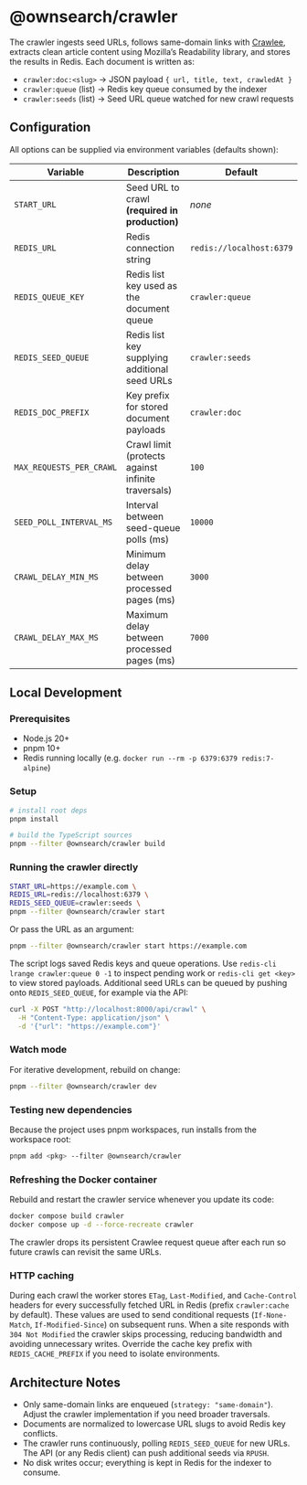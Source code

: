 # @ownsearch/crawler

The crawler ingests seed URLs, follows same-domain links with
[Crawlee](https://crawlee.dev/), extracts clean article content using Mozilla’s
Readability library, and stores the results in Redis. Each document is written as:

- `crawler:doc:<slug>` &rarr; JSON payload `{ url, title, text, crawledAt }`
- `crawler:queue` (list) &rarr; Redis key queue consumed by the indexer
- `crawler:seeds` (list) &rarr; Seed URL queue watched for new crawl requests

## Configuration

All options can be supplied via environment variables (defaults shown):

| Variable                  | Description                                              | Default                       |
| ------------------------- | -------------------------------------------------------- | ----------------------------- |
| `START_URL`               | Seed URL to crawl **(required in production)**           | _none_                        |
| `REDIS_URL`               | Redis connection string                                  | `redis://localhost:6379`      |
| `REDIS_QUEUE_KEY`         | Redis list key used as the document queue                | `crawler:queue`               |
| `REDIS_SEED_QUEUE`        | Redis list key supplying additional seed URLs            | `crawler:seeds`               |
| `REDIS_DOC_PREFIX`        | Key prefix for stored document payloads                  | `crawler:doc`                 |
| `MAX_REQUESTS_PER_CRAWL`  | Crawl limit (protects against infinite traversals)       | `100`                         |
| `SEED_POLL_INTERVAL_MS`   | Interval between seed-queue polls (ms)                   | `10000`                       |
| `CRAWL_DELAY_MIN_MS`      | Minimum delay between processed pages (ms)               | `3000`                        |
| `CRAWL_DELAY_MAX_MS`      | Maximum delay between processed pages (ms)               | `7000`                        |

## Local Development

### Prerequisites

- Node.js 20+
- pnpm 10+
- Redis running locally (e.g. `docker run --rm -p 6379:6379 redis:7-alpine`)

### Setup

```bash
# install root deps
pnpm install

# build the TypeScript sources
pnpm --filter @ownsearch/crawler build
```

### Running the crawler directly

```bash
START_URL=https://example.com \
REDIS_URL=redis://localhost:6379 \
REDIS_SEED_QUEUE=crawler:seeds \
pnpm --filter @ownsearch/crawler start
```

Or pass the URL as an argument:

```bash
pnpm --filter @ownsearch/crawler start https://example.com
```

The script logs saved Redis keys and queue operations. Use `redis-cli lrange crawler:queue 0 -1`
to inspect pending work or `redis-cli get <key>` to view stored payloads. Additional seed URLs
can be queued by pushing onto `REDIS_SEED_QUEUE`, for example via the API:

```bash
curl -X POST "http://localhost:8000/api/crawl" \
  -H "Content-Type: application/json" \
  -d '{"url": "https://example.com"}'
```

### Watch mode

For iterative development, rebuild on change:

```bash
pnpm --filter @ownsearch/crawler dev
```

### Testing new dependencies

Because the project uses pnpm workspaces, run installs from the workspace root:

```bash
pnpm add <pkg> --filter @ownsearch/crawler
```

### Refreshing the Docker container

Rebuild and restart the crawler service whenever you update its code:

```bash
docker compose build crawler
docker compose up -d --force-recreate crawler
```

The crawler drops its persistent Crawlee request queue after each run so future crawls can revisit the same URLs.

### HTTP caching

During each crawl the worker stores `ETag`, `Last-Modified`, and `Cache-Control`
headers for every successfully fetched URL in Redis (prefix `crawler:cache` by default).
These values are used to send conditional requests (`If-None-Match`, `If-Modified-Since`)
on subsequent runs. When a site responds with `304 Not Modified` the crawler skips
processing, reducing bandwidth and avoiding unnecessary writes. Override the cache
key prefix with `REDIS_CACHE_PREFIX` if you need to isolate environments.

## Architecture Notes

- Only same-domain links are enqueued (`strategy: "same-domain"`). Adjust the crawler
  implementation if you need broader traversals.
- Documents are normalized to lowercase URL slugs to avoid Redis key conflicts.
- The crawler runs continuously, polling `REDIS_SEED_QUEUE` for new URLs. The API
  (or any Redis client) can push additional seeds via `RPUSH`.
- No disk writes occur; everything is kept in Redis for the indexer to consume.
